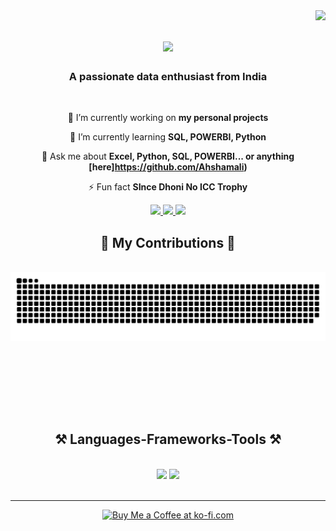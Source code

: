 <img align="right" src="https://visitor-badge.laobi.icu/badge?page_id=Ahshamali.Ahshamali" />

<h1 align="center">
    <img src="https://readme-typing-svg.herokuapp.com/?font=Righteous&size=35&center=true&vCenter=true&width=500&height=70&duration=4000&lines=Hi+There!+👋;+I'm+Ahsham+Ali!;" />
</h1>

<h3 align="center">A passionate data enthusiast from India </h3>

<br/>

<div align="center">
 
 🔭 I’m currently working on **my personal projects**
 
 🌱 I’m currently learning **SQL, POWERBI, Python**

💬 Ask me about **Excel, Python, SQL, POWERBI... or anything [here]https://github.com/Ahshamali)**

⚡ Fun fact **SInce Dhoni No ICC Trophy**

 </div>

 <div align="center"> 
  <a href="mailto:ahshamali@gmail.com">
    <img src="https://img.shields.io/badge/Gmail-333333?style=for-the-badge&logo=gmail&logoColor=red" />
  </a>
  <a href="https://www.linkedin.com/in/ahsham-ali-0359b8276/" target="_blank">
    <img src="https://img.shields.io/badge/LinkedIn-0077B5?style=for-the-badge&logo=linkedin&logoColor=white" target="_blank" />
  </a>
  <a href="https://github.com/Ahshamali/Ahshamali/tree/main" target="_blank">
     <img src="https://img.shields.io/badge/Portfolio-FF5722?style=for-the-badge&logo=todoist&logoColor=white" target="_blank" /> <!-- sqlite, safari, google-chrome are other good icon options -->
  </a>
</div>


<div align="center">
  <h2>🐍 My Contributions 🐍</h2>
  <br>
  <img alt="snake eating my contributions" src="https://raw.githubusercontent.com/Ahshamali/Ahshamali/output/github-contribution-grid-snake.svg" />
  
  <br/><br/><br/>
</div>

<br/><br/>


<h2 align="center">⚒️ Languages-Frameworks-Tools ⚒️</h2>
<br/>
<div align="center">
    <img src="https://skillicons.dev/icons?i=github" />
    <img src="https://skillicons.dev/icons?i=python,mysql" /><br>
</div>

<br/>
<hr/>

<div align="center">
<a href='https://ko-fi.com/V7V4RAK9C' target='_blank'><img height='64' style='border:0px;height:64px;' src='https://storage.ko-fi.com/cdn/kofi1.png?v=3' border='0' alt='Buy Me a Coffee at ko-fi.com' /></a>
</div>

<br/>
